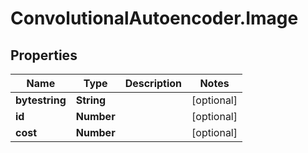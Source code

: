# ConvolutionalAutoencoder.Image

## Properties
Name | Type | Description | Notes
------------ | ------------- | ------------- | -------------
**bytestring** | **String** |  | [optional] 
**id** | **Number** |  | [optional] 
**cost** | **Number** |  | [optional] 


